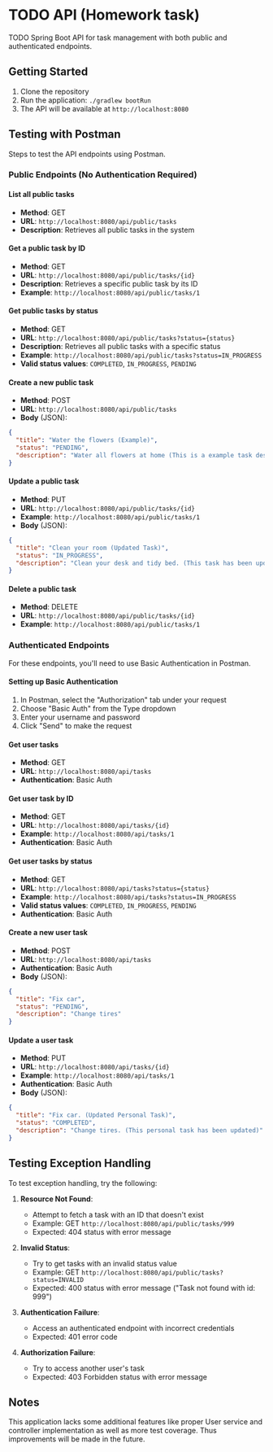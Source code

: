 # TODO API (Homework task)

TODO Spring Boot API for task management with both public and authenticated endpoints.

## Getting Started

1. Clone the repository
2. Run the application: `./gradlew bootRun`
3. The API will be available at `http://localhost:8080`

## Testing with Postman

Steps to test the API endpoints using Postman.

### Public Endpoints (No Authentication Required)

#### List all public tasks
- **Method**: GET
- **URL**: `http://localhost:8080/api/public/tasks`
- **Description**: Retrieves all public tasks in the system

#### Get a public task by ID
- **Method**: GET
- **URL**: `http://localhost:8080/api/public/tasks/{id}`
- **Description**: Retrieves a specific public task by its ID
- **Example**: `http://localhost:8080/api/public/tasks/1`

#### Get public tasks by status
- **Method**: GET
- **URL**: `http://localhost:8080/api/public/tasks?status={status}`
- **Description**: Retrieves all public tasks with a specific status
- **Example**: `http://localhost:8080/api/public/tasks?status=IN_PROGRESS`
- **Valid status values**: `COMPLETED`, `IN_PROGRESS`, `PENDING`

#### Create a new public task
- **Method**: POST
- **URL**: `http://localhost:8080/api/public/tasks`
- **Body** (JSON):
```json
{
  "title": "Water the flowers (Example)",
  "status": "PENDING",
  "description": "Water all flowers at home (This is a example task description)"  
}
```

#### Update a public task
- **Method**: PUT
- **URL**: `http://localhost:8080/api/public/tasks/{id}`
- **Example**: `http://localhost:8080/api/public/tasks/1`
- **Body** (JSON):
```json
{
  "title": "Clean your room (Updated Task)",
  "status": "IN_PROGRESS",
  "description": "Clean your desk and tidy bed. (This task has been updated)"
}
```

#### Delete a public task
- **Method**: DELETE
- **URL**: `http://localhost:8080/api/public/tasks/{id}`
- **Example**: `http://localhost:8080/api/public/tasks/1`

### Authenticated Endpoints

For these endpoints, you'll need to use Basic Authentication in Postman.

#### Setting up Basic Authentication
1. In Postman, select the "Authorization" tab under your request
2. Choose "Basic Auth" from the Type dropdown
3. Enter your username and password
4. Click "Send" to make the request

#### Get user tasks
- **Method**: GET
- **URL**: `http://localhost:8080/api/tasks`
- **Authentication**: Basic Auth

#### Get user task by ID
- **Method**: GET
- **URL**: `http://localhost:8080/api/tasks/{id}`
- **Example**: `http://localhost:8080/api/tasks/1`
- **Authentication**: Basic Auth

#### Get user tasks by status
- **Method**: GET
- **URL**: `http://localhost:8080/api/tasks?status={status}`
- **Example**: `http://localhost:8080/api/tasks?status=IN_PROGRESS`
- **Valid status values**: `COMPLETED`, `IN_PROGRESS`, `PENDING`
- **Authentication**: Basic Auth

#### Create a new user task
- **Method**: POST
- **URL**: `http://localhost:8080/api/tasks`
- **Authentication**: Basic Auth
- **Body** (JSON):
```json
{
  "title": "Fix car",
  "status": "PENDING",
  "description": "Change tires"
}
```

#### Update a user task
- **Method**: PUT
- **URL**: `http://localhost:8080/api/tasks/{id}`
- **Example**: `http://localhost:8080/api/tasks/1`
- **Authentication**: Basic Auth
- **Body** (JSON):
```json
{
  "title": "Fix car. (Updated Personal Task)",
  "status": "COMPLETED",
  "description": "Change tires. (This personal task has been updated)"
}
```

## Testing Exception Handling

To test exception handling, try the following:

1. **Resource Not Found**:
   - Attempt to fetch a task with an ID that doesn't exist
   - Example: GET `http://localhost:8080/api/public/tasks/999`
   - Expected: 404 status with error message

2. **Invalid Status**:
   - Try to get tasks with an invalid status value
   - Example: GET `http://localhost:8080/api/public/tasks?status=INVALID`
   - Expected: 400 status with error message ("Task not found with id: 999")

3. **Authentication Failure**:
   - Access an authenticated endpoint with incorrect credentials
   - Expected: 401 error code

4. **Authorization Failure**:
   - Try to access another user's task
   - Expected: 403 Forbidden status with error message

## Notes

This application lacks some additional features like proper User service and controller implementation as well as more test coverage. 
Thus improvements will be made in the future.
